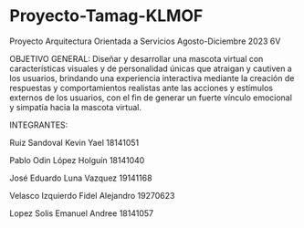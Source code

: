 # Proyecto-Tamag-KLMOF
Proyecto Arquitectura Orientada a Servicios Agosto-Diciembre 2023 6V

OBJETIVO GENERAL:
Diseñar y desarrollar una mascota virtual con características visuales y de personalidad únicas que atraigan y cautiven a los usuarios, brindando una experiencia interactiva mediante la creación de respuestas y comportamientos realistas ante las acciones y estímulos externos de los usuarios, con el fin de generar un fuerte vínculo emocional y simpatía hacia la mascota virtual.


INTEGRANTES:

Ruiz Sandoval Kevin Yael               18141051

Pablo Odin López Holguín               18141040

José Eduardo Luna Vazquez              19141168

Velasco Izquierdo Fidel Alejandro      19270623

Lopez Solis Emanuel Andree             18141057

